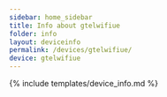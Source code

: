 ```yaml
---
sidebar: home_sidebar
title: Info about gtelwifiue
folder: info
layout: deviceinfo
permalink: /devices/gtelwifiue/
device: gtelwifiue
---
```

{% include templates/device_info.md %}
